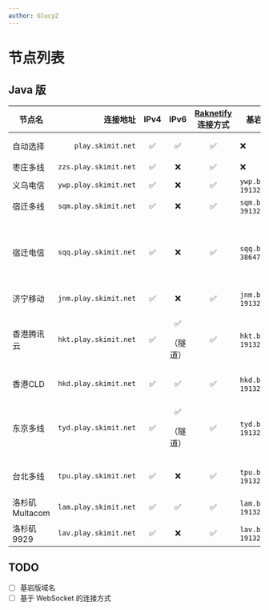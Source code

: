 ```yaml
---
author: Glucy2
---
```

# 节点列表

## Java 版

| 节点名         |              连接地址 | IPv4 |           IPv6           | [Raknetify](https://modrinth.com/plugin/raknetify/versions) 连接方式 | 基岩版（地址，端口）              | 备注                                                        |
|----------------|----------------------:|:----:|:------------------------:|:--------------------------------------------------------------------:|-----------------------------------|-------------------------------------------------------------|
| 自动选择       |     `play.skimit.net` |  ✅  |            ✅            |                                  ✅                                  | ❌                                | 目前仅会选择中国大陆节点                                    |
| 枣庄多线        | `zzs.play.skimit.net` |  ✅  |            ❌            |                                  ✅                                  | ❌                                | ❌                                                          |
| 义乌电信       | `ywp.play.skimit.net` |  ✅  |            ❌            |                                  ✅                                  | `ywp.be.play.skimit.net`, `19132` | 未计划                                                      |
| 宿迁多线        | `sqm.play.skimit.net` |  ✅  |            ❌            |                                  ✅                                  | `sqm.be.play.skimit.net`, `39132` |                                                             |
| 宿迁电信       | `sqq.play.skimit.net` |  ✅  |            ❌            |                                  ✅                                  | `sqq.be.play.skimit.net`, `38647` | <p>**延迟抖动较大**</p><p>2023-08-27T12:18:36+08:00下线</p> |
| 济宁移动       | `jnm.play.skimit.net` |  ✅  |            ❌            |                                  ✅                                  | `jnm.be.play.skimit.net`, `19132` | **延迟抖动较大**                                            |
| 香港腾讯云     | `hkt.play.skimit.net` |  ✅  | <p>✅</p><p>（隧道）</p> |                                  ✅                                  | `hkt.be.play.skimit.net`, `19132` |                                                             |
| 香港CLD        | `hkd.play.skimit.net` |  ✅  |            ✅            |                                  ✅                                  | `hkd.be.play.skimit.net`, `19132` | 可能2025-05-02下线                                          |
| 东京多线        | `tyd.play.skimit.net` |  ✅  | <p>✅</p><p>（隧道）</p> |                                  ✅                                  | `tyd.be.play.skimit.net`, `19132` | 可能2026-06-11下线                                          |
| 台北多线        | `tpu.play.skimit.net` |  ✅  |            ❌            |                                  ✅                                  | `tpu.be.play.skimit.net`, `19132` | 2024-07-01T00:13:56+08:00下线                               |
| 洛杉矶Multacom | `lam.play.skimit.net` |  ✅  |            ✅            |                                  ✅                                  | `lam.be.play.skimit.net`, `19132` | 2023-11-14下线或更换                                        |
| 洛杉矶9929     | `lav.play.skimit.net` |  ✅  |            ❌            |                                  ✅                                  | `lav.be.play.skimit.net`, `19132` |                                                             |
<!--
| 临沂教育网     | lye.play.skimit.net |  ✅  |            ❌            |                                  ✅                                  | `lye.be.play.skimit.net`, `19132` |                               |
-->

## TODO

- [ ] 基岩版域名
- [ ] 基于 WebSocket 的连接方式
